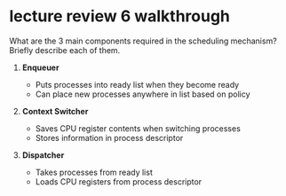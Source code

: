 # lecture review 6 walkthrough

What are the 3 main components required in the scheduling mechanism? Briefly describe each of them.

1. **Enqueuer**
   - Puts processes into ready list when they become ready
   - Can place new processes anywhere in list based on policy

2. **Context Switcher**
   - Saves CPU register contents when switching processes
   - Stores information in process descriptor

3. **Dispatcher**
   - Takes processes from ready list
   - Loads CPU registers from process descriptor

